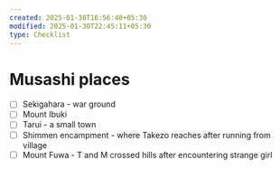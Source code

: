 ```yaml
---
created: 2025-01-30T16:56:40+05:30
modified: 2025-01-30T22:45:11+05:30
type: Checklist
---
```


# Musashi places

- [ ] Sekigahara - war ground
- [ ] Mount Ibuki
- [ ] Tarui - a small town
- [ ] Shimmen encampment - where Takezo reaches after running from village
- [ ] Mount Fuwa - T and M crossed hills after encountering strange girl
